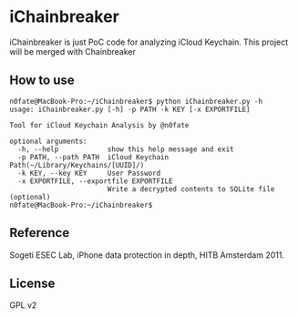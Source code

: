 # iChainbreaker

iChainbreaker is just PoC code for analyzing iCloud Keychain. This project will be merged with Chainbreaker

## How to use

    n0fate@MacBook-Pro:~/iChainbreaker$ python iChainbreaker.py -h
    usage: iChainbreaker.py [-h] -p PATH -k KEY [-x EXPORTFILE]
    
    Tool for iCloud Keychain Analysis by @n0fate
    
    optional arguments:
      -h, --help            show this help message and exit
      -p PATH, --path PATH  iCloud Keychain Path(~/Library/Keychains/[UUID]/)
      -k KEY, --key KEY     User Password
      -x EXPORTFILE, --exportfile EXPORTFILE
                            Write a decrypted contents to SQLite file (optional)
    n0fate@MacBook-Pro:~/iChainbreaker$ 


## Reference
Sogeti ESEC Lab, iPhone data protection in depth, HITB Amsterdam 2011.

## License
GPL v2
